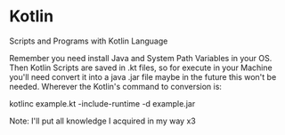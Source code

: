 # Kotlin
Scripts and Programs with Kotlin Language

Remember you need install Java and System Path Variables in your OS.
Then Kotlin Scripts are saved in .kt files, so for execute in your Machine you'll need convert it into a java .jar file
maybe in the future this won't be needed.
Wherever the Kotlin's command to conversion is:

kotlinc example.kt -include-runtime -d example.jar

Note: I'll put all knowledge I acquired in my way x3

